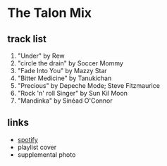 # The Talon Mix

## track list

1. "Under" by Rew
2. "circle the drain" by Soccer Mommy
3. "Fade Into You" by Mazzy Star
4. "Bitter Medicine" by Tanukichan
5. "Precious" by Depeche Mode; Steve Fitzmaurice
6. "Rock 'n' roll Singer" by Sun Kil Moon
7. "Mandinka" by Sinéad O'Connor

## links

- [spotify](https://open.spotify.com/playlist/78tkvzURvcWR0kEuKS2snS)
- playlist cover
- supplemental photo
